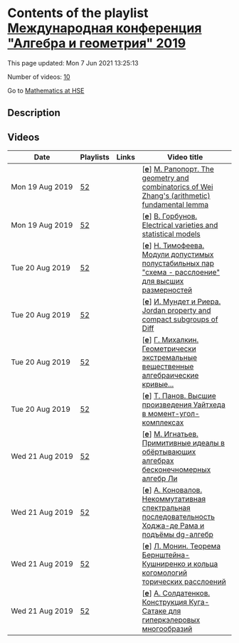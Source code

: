 # Contents of the playlist [Международная конференция "Алгебра и геометрия" 2019](https://www.youtube.com/playlist?list=PLq3E5oubNNoDvM_KPfqUJydFmtbkUnDdR)

This page updated: Mon 7 Jun 2021 13:25:13

Number of videos: [10](#videos)

Go to [Mathematics at HSE](../README.md)

## Description



## Videos

|Date|Playlists|Links|Video title|
|---|---|---|---|
| Mon&nbsp;19&nbsp;Aug&nbsp;2019 | [52](../playlists/52 "Международная конференция &#34;Алгебра и геометрия&#34; 2019") |  | [[**e**](https://studio.youtube.com/video/d6Ar9AgCq8g/edit "Edit")] [М. Рапопорт. The geometry and combinatorics of Wei Zhang's (arithmetic) fundamental lemma](https://www.youtube.com/watch?v=d6Ar9AgCq8g&list=PLq3E5oubNNoDvM_KPfqUJydFmtbkUnDdR "Conference &#34;Algebra and Geometry&#34;, 30-31 July 2019, Yaroslavl") |
| Mon&nbsp;19&nbsp;Aug&nbsp;2019 | [52](../playlists/52 "Международная конференция &#34;Алгебра и геометрия&#34; 2019") |  | [[**e**](https://studio.youtube.com/video/Vi2hRqjTk1c/edit "Edit")] [В. Горбунов. Electrical varieties and statistical models](https://www.youtube.com/watch?v=Vi2hRqjTk1c&list=PLq3E5oubNNoDvM_KPfqUJydFmtbkUnDdR "Conference &#34;Algebra and Geometry&#34;, 30-31 July 2019, Yaroslavl") |
| Tue&nbsp;20&nbsp;Aug&nbsp;2019 | [52](../playlists/52 "Международная конференция &#34;Алгебра и геометрия&#34; 2019") |  | [[**e**](https://studio.youtube.com/video/rqRYP1AVjn8/edit "Edit")] [Н. Тимофеева. Модули допустимых полустабильных пар &#34;схема - расслоение&#34; для высших размерностей](https://www.youtube.com/watch?v=rqRYP1AVjn8&list=PLq3E5oubNNoDvM_KPfqUJydFmtbkUnDdR "Conference &#34;Algebra and Geometry&#34;, 30-31 July 2019, Yaroslavl") |
| Tue&nbsp;20&nbsp;Aug&nbsp;2019 | [52](../playlists/52 "Международная конференция &#34;Алгебра и геометрия&#34; 2019") |  | [[**e**](https://studio.youtube.com/video/l2L3h0vNMZU/edit "Edit")] [И. Мундет и Риера. Jordan property and compact subgroups of Diff](https://www.youtube.com/watch?v=l2L3h0vNMZU&list=PLq3E5oubNNoDvM_KPfqUJydFmtbkUnDdR "Conference &#34;Algebra and Geometry&#34;, 30-31 July 2019, Yaroslavl") |
| Tue&nbsp;20&nbsp;Aug&nbsp;2019 | [52](../playlists/52 "Международная конференция &#34;Алгебра и геометрия&#34; 2019") |  | [[**e**](https://studio.youtube.com/video/21SedmxaKBE/edit "Edit")] [Г. Михалкин. Геометрически экстремальные вещественные алгебраические кривые...](https://www.youtube.com/watch?v=21SedmxaKBE&list=PLq3E5oubNNoDvM_KPfqUJydFmtbkUnDdR "Г. Михалкин. Геометрически экстремальные вещественные алгебраические кривые на плоскости и в пространстве&#013;Conference &#34;Algebra and Geometry&#34;, 30-31 July 2019, Yaroslavl") |
| Tue&nbsp;20&nbsp;Aug&nbsp;2019 | [52](../playlists/52 "Международная конференция &#34;Алгебра и геометрия&#34; 2019") |  | [[**e**](https://studio.youtube.com/video/_3lir_ndG-w/edit "Edit")] [Т. Панов. Высшие произведения Уайтхеда в момент-угол-комплексах](https://www.youtube.com/watch?v=_3lir_ndG-w&list=PLq3E5oubNNoDvM_KPfqUJydFmtbkUnDdR "Conference &#34;Algebra and Geometry&#34;, 30-31 July 2019, Yaroslavl") |
| Wed&nbsp;21&nbsp;Aug&nbsp;2019 | [52](../playlists/52 "Международная конференция &#34;Алгебра и геометрия&#34; 2019") |  | [[**e**](https://studio.youtube.com/video/pGy_7dsM-6U/edit "Edit")] [М. Игнатьев. Примитивные идеалы в обёртывающих алгебрах бесконечномерных алгебр Ли](https://www.youtube.com/watch?v=pGy_7dsM-6U&list=PLq3E5oubNNoDvM_KPfqUJydFmtbkUnDdR "Conference &#34;Algebra and Geometry&#34;, 30-31 July 2019, Yaroslavl") |
| Wed&nbsp;21&nbsp;Aug&nbsp;2019 | [52](../playlists/52 "Международная конференция &#34;Алгебра и геометрия&#34; 2019") |  | [[**e**](https://studio.youtube.com/video/k7YNq5LfoZo/edit "Edit")] [А. Коновалов. Некоммутативная спектральная последовательность Ходжа-де Рама и подъёмы dg-алгебр](https://www.youtube.com/watch?v=k7YNq5LfoZo&list=PLq3E5oubNNoDvM_KPfqUJydFmtbkUnDdR "Conference &#34;Algebra and Geometry&#34;, 30-31 July 2019, Yaroslavl") |
| Wed&nbsp;21&nbsp;Aug&nbsp;2019 | [52](../playlists/52 "Международная конференция &#34;Алгебра и геометрия&#34; 2019") |  | [[**e**](https://studio.youtube.com/video/OpyRPtmSrqo/edit "Edit")] [Л. Монин. Теорема Бернштейна-Кушниренко и кольца когомологий торических расслоений](https://www.youtube.com/watch?v=OpyRPtmSrqo&list=PLq3E5oubNNoDvM_KPfqUJydFmtbkUnDdR "Conference &#34;Algebra and Geometry&#34;, 30-31 July 2019, Yaroslavl") |
| Wed&nbsp;21&nbsp;Aug&nbsp;2019 | [52](../playlists/52 "Международная конференция &#34;Алгебра и геометрия&#34; 2019") |  | [[**e**](https://studio.youtube.com/video/PBoxLP85rmY/edit "Edit")] [А. Солдатенков. Конструкция Куга-Сатаке для гиперкэлеровых многообразий](https://www.youtube.com/watch?v=PBoxLP85rmY&list=PLq3E5oubNNoDvM_KPfqUJydFmtbkUnDdR "Conference &#34;Algebra and Geometry&#34;, 30-31 July 2019, Yaroslavl") |
